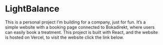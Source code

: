 # LightBalance
This is a personal project I’m building for a company, just for fun. It’s a simple website with a booking page connected to Bokadirekt, where users can easily book a treatment. This project is built with React, and the website is hosted on Vercel, to visit the website click the link below. 

